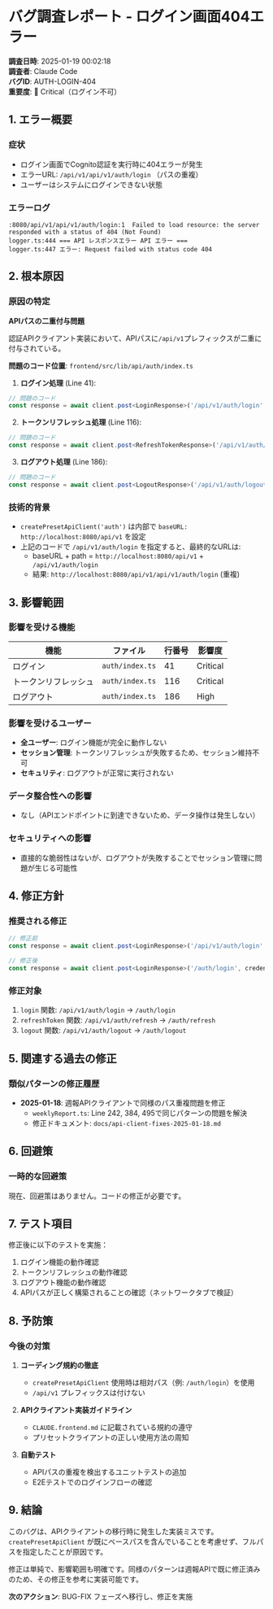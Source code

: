 # バグ調査レポート - ログイン画面404エラー

**調査日時**: 2025-01-19 00:02:18  
**調査者**: Claude Code  
**バグID**: AUTH-LOGIN-404  
**重要度**: 🔴 Critical（ログイン不可）

## 1. エラー概要

### 症状
- ログイン画面でCognito認証を実行時に404エラーが発生
- エラーURL: `/api/v1/api/v1/auth/login` （パスの重複）
- ユーザーはシステムにログインできない状態

### エラーログ
```
:8080/api/v1/api/v1/auth/login:1  Failed to load resource: the server responded with a status of 404 (Not Found)
logger.ts:444 === API レスポンスエラー API エラー ===
logger.ts:447 エラー: Request failed with status code 404
```

## 2. 根本原因

### 原因の特定
**APIパスの二重付与問題**

認証APIクライアント実装において、APIパスに`/api/v1`プレフィックスが二重に付与されている。

**問題のコード位置**: `frontend/src/lib/api/auth/index.ts`

1. **ログイン処理** (Line 41):
```typescript
// 問題のコード
const response = await client.post<LoginResponse>('/api/v1/auth/login', credentials);
```

2. **トークンリフレッシュ処理** (Line 116):
```typescript
// 問題のコード  
const response = await client.post<RefreshTokenResponse>('/api/v1/auth/refresh');
```

3. **ログアウト処理** (Line 186):
```typescript
// 問題のコード
const response = await client.post<LogoutResponse>('/api/v1/auth/logout');
```

### 技術的背景
- `createPresetApiClient('auth')` は内部で `baseURL: http://localhost:8080/api/v1` を設定
- 上記のコードで `/api/v1/auth/login` を指定すると、最終的なURLは:
  - baseURL + path = `http://localhost:8080/api/v1` + `/api/v1/auth/login`
  - 結果: `http://localhost:8080/api/v1/api/v1/auth/login` (重複)

## 3. 影響範囲

### 影響を受ける機能
| 機能 | ファイル | 行番号 | 影響度 |
|------|----------|--------|--------|
| ログイン | `auth/index.ts` | 41 | Critical |
| トークンリフレッシュ | `auth/index.ts` | 116 | Critical |
| ログアウト | `auth/index.ts` | 186 | High |

### 影響を受けるユーザー
- **全ユーザー**: ログイン機能が完全に動作しない
- **セッション管理**: トークンリフレッシュが失敗するため、セッション維持不可
- **セキュリティ**: ログアウトが正常に実行されない

### データ整合性への影響
- なし（APIエンドポイントに到達できないため、データ操作は発生しない）

### セキュリティへの影響
- 直接的な脆弱性はないが、ログアウトが失敗することでセッション管理に問題が生じる可能性

## 4. 修正方針

### 推奨される修正
```typescript
// 修正前
const response = await client.post<LoginResponse>('/api/v1/auth/login', credentials);

// 修正後
const response = await client.post<LoginResponse>('/auth/login', credentials);
```

### 修正対象
1. `login` 関数: `/api/v1/auth/login` → `/auth/login`
2. `refreshToken` 関数: `/api/v1/auth/refresh` → `/auth/refresh`
3. `logout` 関数: `/api/v1/auth/logout` → `/auth/logout`

## 5. 関連する過去の修正

### 類似パターンの修正履歴
- **2025-01-18**: 週報APIクライアントで同様のパス重複問題を修正
  - `weeklyReport.ts`: Line 242, 384, 495で同じパターンの問題を解決
  - 修正ドキュメント: `docs/api-client-fixes-2025-01-18.md`

## 6. 回避策

### 一時的な回避策
現在、回避策はありません。コードの修正が必要です。

## 7. テスト項目

修正後に以下のテストを実施：
1. ログイン機能の動作確認
2. トークンリフレッシュの動作確認
3. ログアウト機能の動作確認
4. APIパスが正しく構築されることの確認（ネットワークタブで検証）

## 8. 予防策

### 今後の対策
1. **コーディング規約の徹底**
   - `createPresetApiClient` 使用時は相対パス（例: `/auth/login`）を使用
   - `/api/v1` プレフィックスは付けない

2. **APIクライアント実装ガイドライン**
   - `CLAUDE.frontend.md` に記載されている規約の遵守
   - プリセットクライアントの正しい使用方法の周知

3. **自動テスト**
   - APIパスの重複を検出するユニットテストの追加
   - E2Eテストでのログインフローの確認

## 9. 結論

このバグは、APIクライアントの移行時に発生した実装ミスです。`createPresetApiClient` が既にベースパスを含んでいることを考慮せず、フルパスを指定したことが原因です。

修正は単純で、影響範囲も明確です。同様のパターンは週報APIで既に修正済みのため、その修正を参考に実装可能です。

**次のアクション**: BUG-FIX フェーズへ移行し、修正を実施
